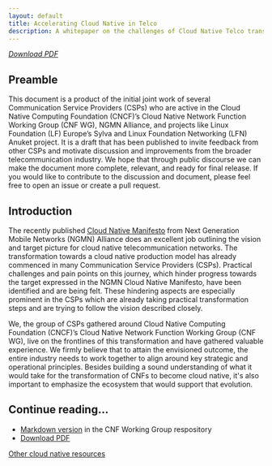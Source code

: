 ```yaml
---
layout: default
title: Accelerating Cloud Native in Telco
description: A whitepaper on the challenges of Cloud Native Telco transformation today and how to overcome them from a CSP perspective
---
```


<!--
# Accelerating Cloud Native in Telco  
**_Challenges of Cloud Native Telco Transformation today and how to overcome them - A CSP perspective_**
-->

 _[Download PDF](Accelerating%20Cloud%20Native%20in%20Telco.pdf)_
 
## Preamble


This document is a product of the initial joint work of several Communication Service Providers (CSPs) who are active in the Cloud Native Computing Foundation (CNCF)’s Cloud Native Network Function Working Group (CNF WG), NGMN Alliance, and projects like Linux Foundation (LF) Europe’s Sylva and Linux Foundation Networking (LFN) Anuket project. It is a draft that has been published to invite feedback from other CSPs and motivate discussion and improvements from the broader telecommunication industry. We hope that through public discourse we can make the document more complete, relevant, and ready for final release. If you would like to contribute to the discussion and document, please feel free to open an issue or create a pull request.

## Introduction 

The recently published [Cloud Native Manifesto](https://www.ngmn.org/highlight/ngmn-publishes-cloud-native-manifesto.html) 
from Next Generation Mobile Networks (NGMN) Alliance does an excellent job outlining the vision and target picture for 
cloud native telecommunication networks. The transformation towards a cloud native production model has already 
commenced in many Communication Service Providers (CSPs). Practical challenges and pain points on this journey, 
which hinder progress towards the target expressed in the NGMN Cloud Native Manifesto, have been identified and 
are being felt. These hindering aspects are especially prominent in the CSPs which are already taking practical 
transformation steps and are trying to follow the vision described closely. 

We, the group of CSPs gathered around Cloud Native Computing Foundation (CNCF)’s Cloud Native Network Function Working Group (CNF WG),
live on the frontlines of this transformation and have gathered valuable experience. We firmly believe 
that to attain the envisioned outcome, the entire industry needs to work together to align around key strategic and operational 
principles. Besides building a sound understanding of what it would take for the transformation of CNFs to become cloud native, 
it's also important to emphasize the ecosystem that would support that evolution.

## Continue reading...

- [Markdown version](https://github.com/cncf/cnf-wg/blob/main/doc/whitepaper/Accelerating_Cloud_Native_in_Telco.md) in the CNF Working Group respository
- [Download PDF](Accelerating%20Cloud%20Native%20in%20Telco.pdf)


[Other cloud native resources](./)
